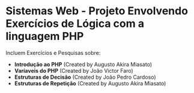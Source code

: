 # Sistemas Web - Projeto Envolvendo Exercícios de Lógica com a linguagem PHP
Incluem Exercícios e Pesquisas sobre:
- **Introdução ao PHP** (Created by Augusto Akira Miasato)
- **Varíaveis do PHP** (Created by João Victor Faro)
- **Estruturas de Decisão** (Created by João Pedro Cardoso)
- **Estruturas de Repetição** (Created by Augusto Akira Miasato)
